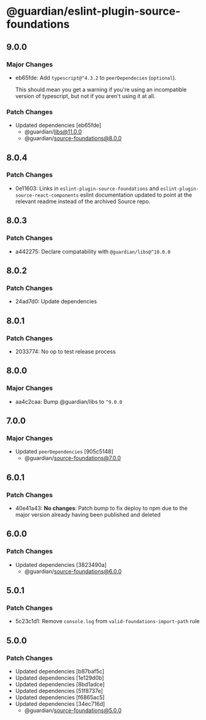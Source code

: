# @guardian/eslint-plugin-source-foundations

## 9.0.0

### Major Changes

- eb65fde: Add `typescript@^4.3.2` to `peerDependecies` (`optional`).

  This should mean you get a warning if you're using an incompatible version of typescript, but not if you aren't using it at all.

### Patch Changes

- Updated dependencies [eb65fde]
  - @guardian/libs@11.0.0
  - @guardian/source-foundations@8.0.0

## 8.0.4

### Patch Changes

- 0e11603: Links in `eslint-plugin-source-foundations` and `eslint-plugin-source-react-components` eslint documentation updated to point at the relevant readme instead of the archived Source repo.

## 8.0.3

### Patch Changes

- a442275: Declare compatability with `@guardian/libs@^10.0.0`

## 8.0.2

### Patch Changes

- 24ad7d0: Update dependencies

## 8.0.1

### Patch Changes

- 2033774: No op to test release process

## 8.0.0

### Major Changes

- aa4c2caa: Bump @guardian/libs to `^9.0.0`

## 7.0.0

### Major Changes

- Updated `peerDependencies` [905c5148]
  - @guardian/source-foundations@7.0.0

## 6.0.1

### Patch Changes

- 40e41a43: **No changes**: Patch bump to fix deploy to npm due to the major version already having been published and deleted

## 6.0.0

### Patch Changes

- Updated dependencies [3823490a]
  - @guardian/source-foundations@6.0.0

## 5.0.1

### Patch Changes

- 5c23c1d1: Remove `console.log` from `valid-foundations-import-path` rule

## 5.0.0

### Patch Changes

- Updated dependencies [b87baf5c]
- Updated dependencies [1e129d0b]
- Updated dependencies [8bd1adce]
- Updated dependencies [51f8737e]
- Updated dependencies [f6865ac5]
- Updated dependencies [34ec716d]
  - @guardian/source-foundations@5.0.0
